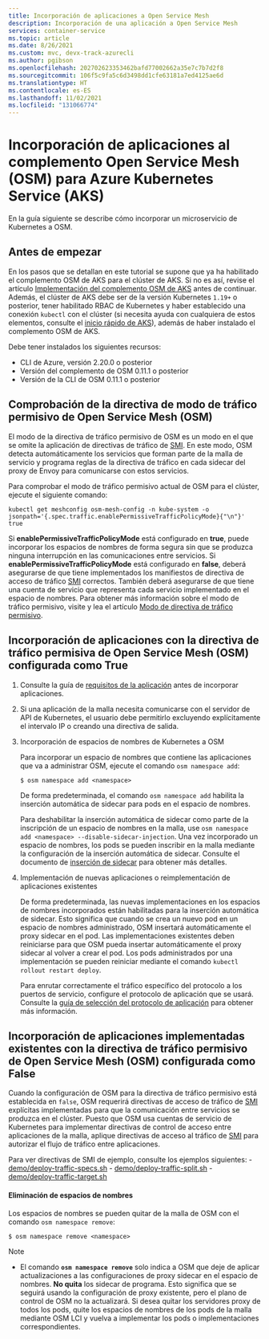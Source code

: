 ```yaml
---
title: Incorporación de aplicaciones a Open Service Mesh
description: Incorporación de una aplicación a Open Service Mesh
services: container-service
ms.topic: article
ms.date: 8/26/2021
ms.custom: mvc, devx-track-azurecli
ms.author: pgibson
ms.openlocfilehash: 202702623353462bafd77002662a35e7c7b7d2f8
ms.sourcegitcommit: 106f5c9fa5c6d3498dd1cfe63181a7ed4125ae6d
ms.translationtype: HT
ms.contentlocale: es-ES
ms.lasthandoff: 11/02/2021
ms.locfileid: "131066774"
---
```

# <a name="onboarding-applications-to-open-service-mesh-osm-azure-kubernetes-service-aks-add-on"></a>Incorporación de aplicaciones al complemento Open Service Mesh (OSM) para Azure Kubernetes Service (AKS)

En la guía siguiente se describe cómo incorporar un microservicio de Kubernetes a OSM.

## <a name="before-you-begin"></a>Antes de empezar

En los pasos que se detallan en este tutorial se supone que ya ha habilitado el complemento OSM de AKS para el clúster de AKS. Si no es así, revise el artículo [Implementación del complemento OSM de AKS](./open-service-mesh-deploy-addon-az-cli.md) antes de continuar. Además, el clúster de AKS debe ser de la versión Kubernetes `1.19+` o posterior, tener habilitado RBAC de Kubernetes y haber establecido una conexión `kubectl` con el clúster (si necesita ayuda con cualquiera de estos elementos, consulte el [inicio rápido de AKS](./kubernetes-walkthrough.md)), además de haber instalado el complemento OSM de AKS.

Debe tener instalados los siguientes recursos:

- CLI de Azure, versión 2.20.0 o posterior
- Versión del complemento de OSM 0.11.1 o posterior
- Versión de la CLI de OSM 0.11.1 o posterior

## <a name="verify-the-open-service-mesh-osm-permissive-traffic-mode-policy"></a>Comprobación de la directiva de modo de tráfico permisivo de Open Service Mesh (OSM)

El modo de la directiva de tráfico permisivo de OSM es un modo en el que se omite la aplicación de directivas de tráfico de [SMI](https://smi-spec.io/). En este modo, OSM detecta automáticamente los servicios que forman parte de la malla de servicio y programa reglas de la directiva de tráfico en cada sidecar del proxy de Envoy para comunicarse con estos servicios.

Para comprobar el modo de tráfico permisivo actual de OSM para el clúster, ejecute el siguiente comando:

```azurecli-interactive
kubectl get meshconfig osm-mesh-config -n kube-system -o jsonpath='{.spec.traffic.enablePermissiveTrafficPolicyMode}{"\n"}'
true
```

Si **enablePermissiveTrafficPolicyMode** está configurado en **true**, puede incorporar los espacios de nombres de forma segura sin que se produzca ninguna interrupción en las comunicaciones entre servicios. Si **enablePermissiveTrafficPolicyMode** está configurado en **false**, deberá asegurarse de que tiene implementados los manifiestos de directiva de acceso de tráfico [SMI](https://smi-spec.io/) correctos. También deberá asegurarse de que tiene una cuenta de servicio que representa cada servicio implementado en el espacio de nombres. Para obtener más información sobre el modo de tráfico permisivo, visite y lea el artículo [Modo de directiva de tráfico permisivo](https://docs.openservicemesh.io/docs/guides/traffic_management/permissive_mode/).

## <a name="onboard-applications-with-open-service-mesh-osm-permissive-traffic-policy-configured-as-true"></a>Incorporación de aplicaciones con la directiva de tráfico permisiva de Open Service Mesh (OSM) configurada como True

1. Consulte la guía de [requisitos de la aplicación](https://release-v0-11.docs.openservicemesh.io/docs/guides/app_onboarding/prereqs/) antes de incorporar aplicaciones.

1. Si una aplicación de la malla necesita comunicarse con el servidor de API de Kubernetes, el usuario debe permitirlo excluyendo explícitamente el intervalo IP o creando una directiva de salida.

1. Incorporación de espacios de nombres de Kubernetes a OSM

    Para incorporar un espacio de nombres que contiene las aplicaciones que va a administrar OSM, ejecute el comando `osm namespace add`:

    ```console
    $ osm namespace add <namespace>
    ```

    De forma predeterminada, el comando `osm namespace add` habilita la inserción automática de sidecar para pods en el espacio de nombres.

    Para deshabilitar la inserción automática de sidecar como parte de la inscripción de un espacio de nombres en la malla, use `osm namespace add <namespace> --disable-sidecar-injection`.
    Una vez incorporado un espacio de nombres, los pods se pueden inscribir en la malla mediante la configuración de la inserción automática de sidecar. Consulte el documento de [inserción de sidecar](https://release-v0-11.docs.openservicemesh.io/docs/guides/app_onboarding/sidecar_injection/) para obtener más detalles.

1.  Implementación de nuevas aplicaciones o reimplementación de aplicaciones existentes

    De forma predeterminada, las nuevas implementaciones en los espacios de nombres incorporados están habilitadas para la inserción automática de sidecar. Esto significa que cuando se crea un nuevo pod en un espacio de nombres administrado, OSM insertará automáticamente el proxy sidecar en el pod.
    Las implementaciones existentes deben reiniciarse para que OSM pueda insertar automáticamente el proxy sidecar al volver a crear el pod. Los pods administrados por una implementación se pueden reiniciar mediante el comando `kubectl rollout restart deploy`.

    Para enrutar correctamente el tráfico específico del protocolo a los puertos de servicio, configure el protocolo de aplicación que se usará. Consulte la [guía de selección del protocolo de aplicación](https://release-v0-11.docs.openservicemesh.io/docs/guides/app_onboarding/app_protocol_selection/) para obtener más información.


## <a name="onboard-existing-deployed-applications-with-open-service-mesh-osm-permissive-traffic-policy-configured-as-false"></a>Incorporación de aplicaciones implementadas existentes con la directiva de tráfico permisivo de Open Service Mesh (OSM) configurada como False

Cuando la configuración de OSM para la directiva de tráfico permisivo está establecida en `false`, OSM requerirá directivas de acceso de tráfico de [SMI](https://smi-spec.io/) explícitas implementadas para que la comunicación entre servicios se produzca en el clúster. Puesto que OSM usa cuentas de servicio de Kubernetes para implementar directivas de control de acceso entre aplicaciones de la malla, aplique directivas de acceso al tráfico de [SMI](https://smi-spec.io/) para autorizar el flujo de tráfico entre aplicaciones.

Para ver directivas de SMI de ejemplo, consulte los ejemplos siguientes:
    - [demo/deploy-traffic-specs.sh](https://github.com/openservicemesh/osm/blob/release-v0.11/demo/deploy-traffic-specs.sh)
    - [demo/deploy-traffic-split.sh](https://github.com/openservicemesh/osm/blob/release-v0.11/demo/deploy-traffic-split.sh)
    - [demo/deploy-traffic-target.sh](https://github.com/openservicemesh/osm/blob/release-v0.11/demo/deploy-traffic-target.sh)


#### <a name="removing-namespaces"></a>Eliminación de espacios de nombres
Los espacios de nombres se pueden quitar de la malla de OSM con el comando `osm namespace remove`:

```console
$ osm namespace remove <namespace>
```

> [!NOTE]
>
> - El comando **`osm namespace remove`** solo indica a OSM que deje de aplicar actualizaciones a las configuraciones de proxy sidecar en el espacio de nombres. **No quita** los sidecar de programa. Esto significa que se seguirá usando la configuración de proxy existente, pero el plano de control de OSM no la actualizará. Si desea quitar los servidores proxy de todos los pods, quite los espacios de nombres de los pods de la malla mediante OSM LCI y vuelva a implementar los pods o implementaciones correspondientes.
